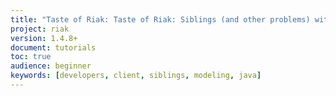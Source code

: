```yaml
---
title: "Taste of Riak: Taste of Riak: Siblings (and other problems) with Java"
project: riak
version: 1.4.8+
document: tutorials
toc: true
audience: beginner
keywords: [developers, client, siblings, modeling, java]
---
```

